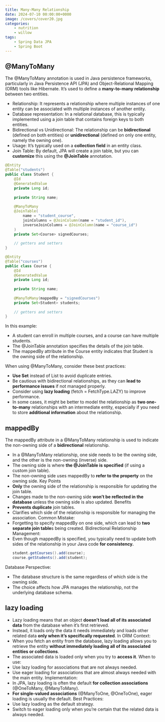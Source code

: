 ```yaml
---
title: Many-Many Relationship
date: 2024-07-10 00:00:00+0000
image: /covers/cover20.jpg
categories: 
    - nutrition
    - willow
tags:
    - Spring Data JPA
    - Spring Boot
---
```

## @ManyToMany
The @ManyToMany annotation is used in Java persistence frameworks, particularly in Java Persistence API (JPA) and Object-Relational Mapping (ORM) tools like Hibernate. It’s used to define a **many-to-many relationship** between two entities.

* Relationship: It represents a relationship where multiple instances of one entity can be associated with multiple instances of another entity.
* Database representation: In a relational database, this is typically implemented using a join table that contains foreign keys to both entities.
* Bidirectional vs Unidirectional: The relationship can be **bidirectional** (defined on both entities) or **unidirectional** (defined on only one entity, namely the owning one).
* Usage: It’s typically used on a **collection field** in an entity class.
* Join Table: By default, JPA will create a join table, but you can **customize** this using the **@JoinTable** annotation.

```java
@Entity
@Table("students")
public class Student {
    @Id
    @GeneratedValue
    private Long id;
    
    private String name;
    
    @ManyToMany
    @JoinTable(
        name = "student_course",
        joinColumns = @JoinColumn(name = "student_id"),
        inverseJoinColumns = @JoinColumn(name = "course_id")
    )
    private Set<Course> signedCourses;
    
    // getters and setters
}

@Entity
@Table("courses")
public class Course {
    @Id
    @GeneratedValue
    private Long id;
    
    private String name;
    
    @ManyToMany(mappedBy = "signedCourses")
    private Set<Student> students;
    
    // getters and setters
}
```

In this example:
* A student can enroll in multiple courses, and a course can have multiple students.
* The @JoinTable annotation specifies the details of the join table.
* The mappedBy attribute in the Course entity indicates that Student is the owning side of the relationship.

When using @ManyToMany, consider these best practices:
* **Use Set** instead of List to avoid duplicate entries.
* Be cautious with bidirectional relationships, as they can **lead to performance issues** if not managed properly.
* Consider using **lazy loading** (fetch = FetchType.LAZY) to improve performance.
* In some cases, it might be better to model the relationship as **two one-to-many** relationships with an intermediate entity, especially if you need to store **additional information** about the relationship.
## mappedBy
The mappedBy attribute in a @ManyToMany relationship is used to indicate the non-owning side of a **bidirectional** relationship. 
* In a @ManyToMany relationship, one side needs to be the owning side, and the other is the non-owning (inverse) side.
* The owning side is where **the @JoinTable is specified** (if using a custom join table).
* The non-owning side uses mappedBy to **refer to the property** on the owning side.
Key Points
* **Only** the owning side of the relationship is responsible for updating the join table.
* Changes made to the non-owning side **won’t be reflected in the database** unless the owning side is also updated.
Benefits
* **Prevents duplicate** join tables.
* Clarifies which side of the relationship is responsible for managing the association.
Common Mistake:
* Forgetting to specify mappedBy on one side, which can lead to **two separate join table**s being created.
Bidirectional Relationship Management:
* Even though mappedBy is specified, you typically need to update both sides of the relationship in your Java code **for consistency.**
  ```java
  student.getCourses().add(course);
  course.getStudents().add(student);
  ```
Database Perspective:
* The database structure is the same regardless of which side is the owning side.
* The choice affects how JPA manages the relationship, not the underlying database schema.
## lazy loading
* Lazy loading means that an object **doesn’t load all of its associated data** from the database when it’s first retrieved.
* Instead, it loads only the data it needs immediately and loads other related data **only when it’s specifically requested**.
In ORM Context:
* When you fetch an entity from the database, lazy loading allows you to retrieve the entity **without immediately loading all of its associated entities or collections**.
* The associated data is loaded only when you try to **access it**.
When to use:
* Use lazy loading for associations that are not always needed.
* Use eager loading for associations that are almost always needed with the main entity.
Implementation:
* In JPA, lazy loading is often the default **for collection associations** (@OneToMany, @ManyToMany).
* **For single-valued associations** (@ManyToOne, @OneToOne), eager loading is usually the default.
Best Practices:
* Use lazy loading as the default strategy.
* Switch to eager loading only when you’re certain that the related data is always needed.

